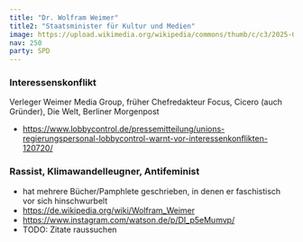 ```yaml
---
title: "Dr. Wolfram Weimer"
title2: "Staatsminister für Kultur und Medien"
image: https://upload.wikimedia.org/wikipedia/commons/thumb/c/c3/2025-05-05_Unterzeichnung_des_Koalitionsvertrages_der_21._Wahlperiode_des_Bundestages_by_Sandro_Halank%E2%80%93111.jpg/250px-2025-05-05_Unterzeichnung_des_Koalitionsvertrages_der_21._Wahlperiode_des_Bundestages_by_Sandro_Halank%E2%80%93111.jpg
nav: 250
party: SPD
---
```



### Interessenskonflikt

Verleger Weimer Media Group, früher Chefredakteur Focus, Cicero (auch Gründer), Die Welt, Berliner Morgenpost
- https://www.lobbycontrol.de/pressemitteilung/unions-regierungspersonal-lobbycontrol-warnt-vor-interessenkonflikten-120720/

### Rassist, Klimawandelleugner, Antifeminist
- hat mehrere Bücher/Pamphlete geschrieben, in denen er faschistisch vor sich hinschwurbelt
- https://de.wikipedia.org/wiki/Wolfram_Weimer
- https://www.instagram.com/watson.de/p/DI_p5eMumvp/
- TODO: Zitate raussuchen
